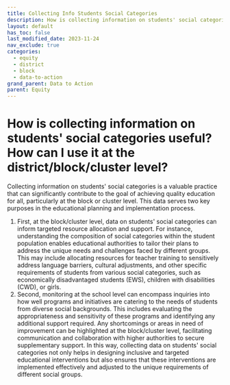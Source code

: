 ```yaml
---
title: Collecting Info Students Social Categories
description: How is collecting information on students' social categories useful? How can I use it at the district/block/cluster level?
layout: default
has_toc: false
last_modified_date: 2023-11-24
nav_exclude: true
categories:
  - equity
  - district
  - block
  - data-to-action
grand_parent: Data to Action
parent: Equity
---
```

# How is collecting information on students' social categories useful? How can I use it at the district/block/cluster level?

Collecting information on students' social categories is a valuable practice that can significantly contribute to the goal of achieving quality education for all, particularly at the block or cluster level. This data serves two key purposes in the educational planning and implementation process.

1. First, at the block/cluster level, data on students' social categories can inform targeted resource allocation and support. For instance, understanding the composition of social categories within the student population enables educational authorities to tailor their plans to address the unique needs and challenges faced by different groups. This may include allocating resources for teacher training to sensitively address language barriers, cultural adjustments, and other specific requirements of students from various social categories, such as economically disadvantaged students (EWS), children with disabilities (CWD), or girls.
2. Second, monitoring at the school level can encompass inquiries into how well programs and initiatives are catering to the needs of students from diverse social backgrounds. This includes evaluating the appropriateness and sensitivity of these programs and identifying any additional support required. Any shortcomings or areas in need of improvement can be highlighted at the block/cluster level, facilitating communication and collaboration with higher authorities to secure supplementary support. In this way, collecting data on students' social categories not only helps in designing inclusive and targeted educational interventions but also ensures that these interventions are implemented effectively and adjusted to the unique requirements of different social groups.